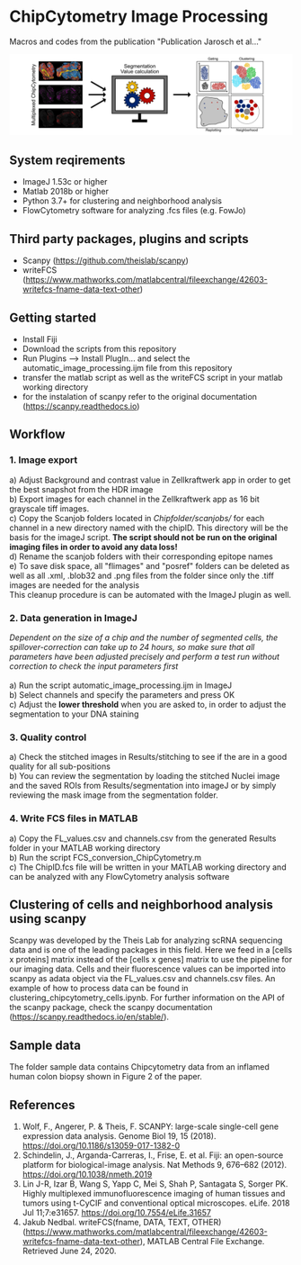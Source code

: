 ﻿# ChipCytometry Image Processing
Macros and codes from the publication "Publication Jarosch et al..."

![Image of Pipeline](https://github.com/SebastianJarosch/ChipCytometry-Image-Processing/blob/master/img/image.jpg)

## System reqirements
* ImageJ 1.53c or higher <br>
* Matlab 2018b or higher <br>
* Python 3.7+ for clustering and neighborhood analysis <br>
* FlowCytometry software for analyzing .fcs files (e.g. FowJo)

## Third party packages, plugins and scripts
* Scanpy (https://github.com/theislab/scanpy) <br>
* writeFCS (https://www.mathworks.com/matlabcentral/fileexchange/42603-writefcs-fname-data-text-other)

## Getting started
* Install Fiji
* Download the scripts from this repository
* Run Plugins --> Install PlugIn... and select the automatic_image_processing.ijm file from this repository
* transfer the matlab script as well as the writeFCS script in your matlab working directory
* for the instalation of scanpy refer to the original documentation (https://scanpy.readthedocs.io)

## Workflow
### 1. Image export
a) Adjust Background and contrast value in Zellkraftwerk app in order to get the best snapshot from the HDR image <br>
b) Export images for each channel in the Zellkraftwerk app as 16 bit grayscale tiff images.<br>
c) Copy the Scanjob folders located in *Chipfolder/scanjobs/* for each channel in a new directory named with the chipID. This directory will be the basis for the imageJ script. <b> The script should not be run on the original imaging files in order to avoid any data loss! </b> <br>
d) Rename the scanjob folders with their corresponding epitope names <br>
e) To save disk space, all "flimages" and "posref" folders can be deleted as well as all .xml, .blob32 and .png files from the folder since only the .tiff images are needed for the analysis <br> This cleanup procedure is can be automated with the ImageJ plugin as well.

### 2. Data generation in ImageJ
*Dependent on the size of a chip and the number of segmented cells, the spillover-correction can take up to 24 hours, so make sure that all parameters have been adjusted precisely and perform a test run without correction to check the input parameters first* <br><br>
a) Run the script automatic_image_processing.ijm in ImageJ <br>
b) Select channels and specify the parameters and press OK <br>
c) Adjust the **lower threshold** when you are asked to, in order to adjust the segmentation to your DNA staining<br>

### 3. Quality control
a) Check the stitched images in Results/stitching to see if the are in a good quality for all sub-positions<br>
b) You can review the segmentation by loading the stitched Nuclei image and the saved ROIs from Results/segmentation into imageJ or by simply reviewing the mask image from the segmentation folder. 

### 4. Write FCS files in MATLAB
a) Copy the FL_values.csv and channels.csv from the generated Results folder in your MATLAB working directory <br>
b) Run the script FCS_conversion_ChipCytometry.m <br>
c) The ChipID.fcs file will be written in your MATLAB working directory and can be analyzed with any FlowCytometry analysis software

## Clustering of cells and neighborhood analysis using scanpy
Scanpy was developed by the Theis Lab for analyzing scRNA sequencing data and is one of the leading packages in this field. Here we feed in a [cells x proteins] matrix instead of the [cells x genes] matrix to use the pipeline for our imaging data. Cells and their fluorescence values can be imported into scanpy as adata object via the FL_values.csv and channels.csv files. An example of how to process data can be found in clustering_chipcytometry_cells.ipynb. For further information on the API of the scanpy package, check the scanpy documentation (https://scanpy.readthedocs.io/en/stable/).<br>

## Sample data
The folder sample data contains Chipcytometry data from an inflamed human colon biopsy shown in Figure 2 of the paper.

## References
1. Wolf, F., Angerer, P. & Theis, F. SCANPY: large-scale single-cell gene expression data analysis. Genome Biol 19, 15 (2018). https://doi.org/10.1186/s13059-017-1382-0
2. Schindelin, J., Arganda-Carreras, I., Frise, E. et al. Fiji: an open-source platform for biological-image analysis. Nat Methods 9, 676–682 (2012). https://doi.org/10.1038/nmeth.2019
3. Lin J-R, Izar B, Wang S, Yapp C, Mei S, Shah P, Santagata S, Sorger PK. Highly multiplexed immunofluorescence imaging of human tissues and tumors using t-CyCIF and conventional optical microscopes. eLife. 2018 Jul 11;7:e31657. https://doi.org/10.7554/eLife.31657 
4. Jakub Nedbal. writeFCS(fname, DATA, TEXT, OTHER) (https://www.mathworks.com/matlabcentral/fileexchange/42603-writefcs-fname-data-text-other), MATLAB Central File Exchange. Retrieved June 24, 2020. 
